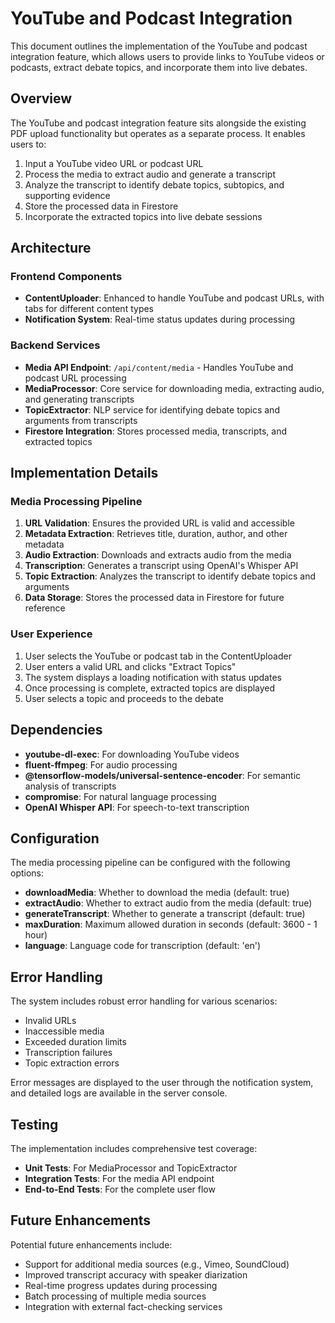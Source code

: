 # YouTube and Podcast Integration

This document outlines the implementation of the YouTube and podcast integration feature, which allows users to provide links to YouTube videos or podcasts, extract debate topics, and incorporate them into live debates.

## Overview

The YouTube and podcast integration feature sits alongside the existing PDF upload functionality but operates as a separate process. It enables users to:

1. Input a YouTube video URL or podcast URL
2. Process the media to extract audio and generate a transcript
3. Analyze the transcript to identify debate topics, subtopics, and supporting evidence
4. Store the processed data in Firestore
5. Incorporate the extracted topics into live debate sessions

## Architecture

### Frontend Components

- **ContentUploader**: Enhanced to handle YouTube and podcast URLs, with tabs for different content types
- **Notification System**: Real-time status updates during processing

### Backend Services

- **Media API Endpoint**: `/api/content/media` - Handles YouTube and podcast URL processing
- **MediaProcessor**: Core service for downloading media, extracting audio, and generating transcripts
- **TopicExtractor**: NLP service for identifying debate topics and arguments from transcripts
- **Firestore Integration**: Stores processed media, transcripts, and extracted topics

## Implementation Details

### Media Processing Pipeline

1. **URL Validation**: Ensures the provided URL is valid and accessible
2. **Metadata Extraction**: Retrieves title, duration, author, and other metadata
3. **Audio Extraction**: Downloads and extracts audio from the media
4. **Transcription**: Generates a transcript using OpenAI's Whisper API
5. **Topic Extraction**: Analyzes the transcript to identify debate topics and arguments
6. **Data Storage**: Stores the processed data in Firestore for future reference

### User Experience

1. User selects the YouTube or podcast tab in the ContentUploader
2. User enters a valid URL and clicks "Extract Topics"
3. The system displays a loading notification with status updates
4. Once processing is complete, extracted topics are displayed
5. User selects a topic and proceeds to the debate

## Dependencies

- **youtube-dl-exec**: For downloading YouTube videos
- **fluent-ffmpeg**: For audio processing
- **@tensorflow-models/universal-sentence-encoder**: For semantic analysis of transcripts
- **compromise**: For natural language processing
- **OpenAI Whisper API**: For speech-to-text transcription

## Configuration

The media processing pipeline can be configured with the following options:

- **downloadMedia**: Whether to download the media (default: true)
- **extractAudio**: Whether to extract audio from the media (default: true)
- **generateTranscript**: Whether to generate a transcript (default: true)
- **maxDuration**: Maximum allowed duration in seconds (default: 3600 - 1 hour)
- **language**: Language code for transcription (default: 'en')

## Error Handling

The system includes robust error handling for various scenarios:

- Invalid URLs
- Inaccessible media
- Exceeded duration limits
- Transcription failures
- Topic extraction errors

Error messages are displayed to the user through the notification system, and detailed logs are available in the server console.

## Testing

The implementation includes comprehensive test coverage:

- **Unit Tests**: For MediaProcessor and TopicExtractor
- **Integration Tests**: For the media API endpoint
- **End-to-End Tests**: For the complete user flow

## Future Enhancements

Potential future enhancements include:

- Support for additional media sources (e.g., Vimeo, SoundCloud)
- Improved transcript accuracy with speaker diarization
- Real-time progress updates during processing
- Batch processing of multiple media sources
- Integration with external fact-checking services 